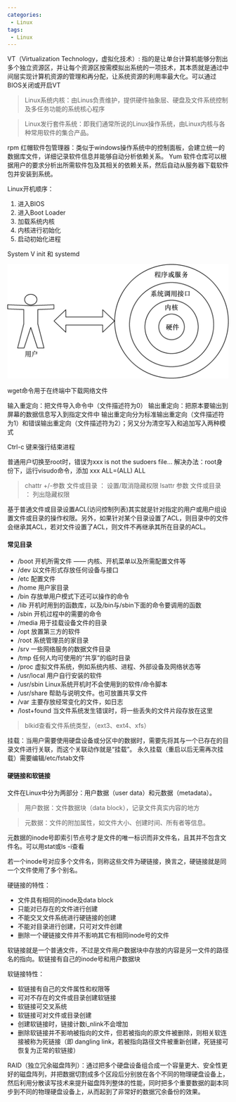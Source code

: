 ```yaml
---
categories:
 - Linux
tags:
 - Linux
---
```

VT（Virtualization Technology，虚拟化技术）: 指的是让单台计算机能够分割出多个独立资源区，并让每个资源区按需模拟出系统的一项技术，其本质就是通过中间层实现计算机资源的管理和再分配，让系统资源的利用率最大化。可以通过BIOS关闭或开启VT

> Linux系统内核：由Linus负责维护，提供硬件抽象层、硬盘及文件系统控制及多任务功能的系统核心程序

> Linux发行套件系统：即我们通常所说的Linux操作系统，由Linux内核与各种常用软件的集合产品。 

rpm 红帽软件包管理器：类似于windows操作系统中的控制面板，会建立统一的数据库文件，详细记录软件信息并能够自动分析依赖关系。
Yum 软件仓库可以根据用户的要求分析出所需软件包及其相关的依赖关系，然后自动从服务器下载软件包并安装到系统。

Linux开机顺序：

1. 进入BIOS
2. 进入Boot Loader
3. 加载系统内核
4. 内核进行初始化
5. 启动初始化进程

System V init 和 systemd 

![图片](/jinus/img/20190626.png)

wget命令用于在终端中下载网络文件

输入重定向：把文件导入命令中（文件描述符为0）
输出重定向：把原本要输出到屏幕的数据信息写入到指定文件中
输出重定向分为标准输出重定向（文件描述符为1）和错误输出重定向（文件描述符为2）；另又分为清空写入和追加写入两种模式

 Ctrl-c 键来强行结束进程

 普通用户切换至root时，错误为xxx is not the sudoers file...
 解决办法：root身份下，运行visudo命令，添加 xxx ALL=(ALL) ALL

 > chattr  +/-参数  文件或目录 ： 设置/取消隐藏权限
 > lsattr   参数  文件或目录 ： 列出隐藏权限

 基于普通文件或目录设置ACL(访问控制列表)其实就是针对指定的用户或用户组设置文件或目录的操作权限。另外，如果针对某个目录设置了ACL，则目录中的文件会继承其ACL，若对文件设置了ACL，则文件不再继承其所在目录的ACL。

 ####  常见目录 ####

 -  /boot     开机所需文件 —— 内核、开机菜单以及所需配置文件等
 -  /dev       以文件形式存放任何设备与接口
 -  /etc        配置文件
 -  /home    用户家目录
 -  /bin        存放单用户模式下还可以操作的命令
 -  /lib         开机时用到的函数库，以及/bin与/sbin下面的命令要调用的函数
 -  /sbin       开机过程中的需要的命令
 -  /media    用于挂载设备文件的目录
 -  /opt       放置第三方的软件
 -  /root      系统管理员的家目录
 -  /srv        一些网络服务的数据文件目录
 -  /tmp      任何人均可使用的“共享”的临时目录
 -  /proc      虚拟文件系统，例如系统内核、进程、外部设备及网络状态等
 -  /usr/local 用户自行安装的软件
 -  /usr/sbin  Linux系统开机时不会使用到的软件/命令脚本
 -  /usr/share 帮助与说明文件。也可放置共享文件
 -  /var     主要存放经常变化的文件，如日志
 -  /lost+found   当文件系统发生错误时，将一些丢失的文件片段存放在这里

> blkid查看文件系统类型，（ext3、ext4、xfs）

 挂载：当用户需要使用硬盘设备或分区中的数据时，需要先将其与一个已存在的目录文件进行关联，而这个关联动作就是“挂载”。
 永久挂载（重启以后无需再次挂载）需要编辑/etc/fstab文件
 #### 硬链接和软链接 
 文件在Linux中分为两部分：用户数据（user data）和元数据（metadata）。

> 用户数据：文件数据块（data block），记录文件真实内容的地方

> 元数据：文件的附加属性，如文件大小、创建时间、所有者等信息。 

 元数据的inode号即索引节点号才是文件的唯一标识而非文件名，且其并不包含文件名。可以用stat或ls -i查看

 若一个inode号对应多个文件名，则称这些文件为硬链接，换言之，硬链接就是同一个文件使用了多个别名。

  硬链接的特性：

  +  文件具有相同的inode及data block
  +  只能对已存在的文件进行创建
  +  不能交叉文件系统进行硬链接的创建
  +  不能对目录进行创建，只可对文件创建
  +  删除一个硬链接文件并不影响其它有相同inode号的文件

  软链接就是一个普通文件，不过是文件用户数据块中存放的内容是另一文件的路径名的指向。软链接有自己的inode号和用户数据块

  软链接特性：

  + 软链接有自己的文件属性和权限等
  + 可对不存在的文件或目录创建软链接
  + 软链接可交叉系统
  + 软链接可对文件或目录创建
  + 创建软链接时，链接计数i_nlink不会增加
  + 删除软链接并不影响被指向的文件，但若被指向的原文件被删除，则相关软连接被称为死链接（即 dangling link，若被指向路径文件被重新创建，死链接可恢复为正常的软链接）

RAID（独立冗余磁盘阵列）：通过把多个硬盘设备组合成一个容量更大、安全性更好的磁盘阵列，并把数据切割成多个区段后分别放在各个不同的物理硬盘设备上，然后利用分散读写技术来提升磁盘阵列整体的性能，同时把多个重要数据的副本同步到不同的物理硬盘设备上，从而起到了非常好的数据冗余备份的效果。
